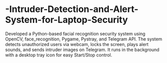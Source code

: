 # -Intruder-Detection-and-Alert-System-for-Laptop-Security
Developed a Python-based facial recognition security system using OpenCV, face_recognition, Pygame, Pystray, and Telegram API. The system detects unauthorized users via webcam, locks the screen, plays alert sounds, and sends intruder images on Telegram. It runs in the background with a desktop tray icon for easy Start/Stop control.
